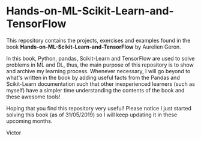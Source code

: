 # Hands-on-ML-Scikit-Learn-and-TensorFlow
This repository contains the projects, exercises and examples found in the book __Hands-on-ML-Scikit-Learn-and-TensorFlow__ by 
Aurelien Geron.

In this book, Python, pandas, Scikit-Learn and TensorFlow are used to solve problems in ML and DL, thus, the main purpose 
of this repository is to show and archive my learning process. Whenever necessary, I will go beyond to what's written in the book by adding useful facts from the Pandas and Scikit-Learn documentation such that other inexperienced learners (such as myself) have a simpler time understanding the contents of the book and these awesome tools!

Hoping that you find this repository very useful! Please notice I just started solving this book (as of 31/05/2019) so I will keep 
updating it in these upcoming months.

Victor
